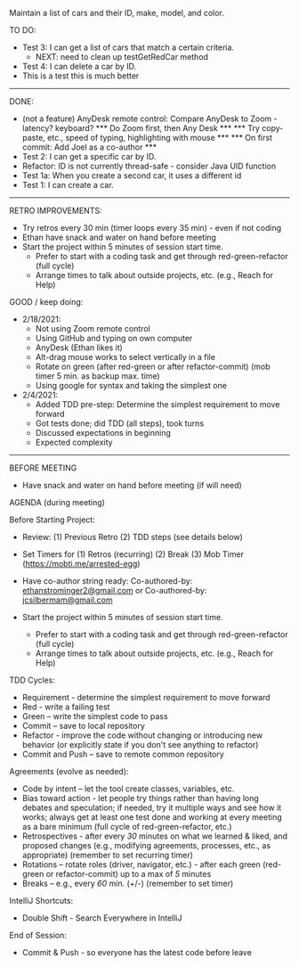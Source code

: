 Maintain a list of cars and their ID, make, model, and color.

TO DO:
- Test 3: I can get a list of cars that match a certain criteria.
     - NEXT: need to clean up testGetRedCar method
- Test 4: I can delete a car by ID.
- This is a test this is much better
----------------------------------
DONE:
- (not a feature) AnyDesk remote control: Compare AnyDesk to Zoom - latency? keyboard?
  *** Do Zoom first, then Any Desk ***
  *** Try copy-paste, etc., speed of typing, highlighting with mouse ***
  *** On first commit: Add Joel as a co-author ***
- Test 2: I can get a specific car by ID.
- Refactor: ID is not currently thread-safe - consider Java UID function
- Test 1a: When you create a second car, it uses a different id
- Test 1: I can create a car.
----------------------------------
RETRO IMPROVEMENTS:
- Try retros every 30 min (timer loops every 35 min) - even if not coding
- Ethan have snack and water on hand before meeting
- Start the project within 5 minutes of session start time. 
    - Prefer to start with a coding task and get through red-green-refactor (full cycle)
    - Arrange times to talk about outside projects, etc. (e.g., Reach for Help)

GOOD / keep doing: 
- 2/18/2021:
    - Not using Zoom remote control
    - Using GitHub and typing on own computer
    - AnyDesk (Ethan likes it)
    - Alt-drag mouse works to select vertically in a file
    - Rotate on green (after red-green or after refactor-commit) (mob timer 5 min. as backup max. time)
    - Using google for syntax and taking the simplest one
- 2/4/2021:
    - Added TDD pre-step: Determine the simplest requirement to move forward
    - Got tests done; did TDD (all steps), took turns
    - Discussed expectations in beginning
    - Expected complexity
----------------------------------
BEFORE MEETING

- Have snack and water on hand before meeting (if will need)

AGENDA (during meeting)

Before Starting Project:

- Review: 
  (1) Previous Retro
  (2) TDD steps (see details below) 
  
- Set Timers for
  (1) Retros (recurring)
  (2) Break
  (3) Mob Timer (https://mobti.me/arrested-egg)

- Have co-author string ready: Co-authored-by: ethanstrominger2@gmail.com or Co-authored-by: jcsilbermam@gmail.com

- Start the project within 5 minutes of session start time.
    - Prefer to start with a coding task and get through red-green-refactor (full cycle)
    - Arrange times to talk about outside projects, etc. (e.g., Reach for Help)

TDD Cycles:

- Requirement - determine the simplest requirement to move forward 
- Red - write a failing test
- Green – write the simplest code to pass
- Commit – save to local repository
- Refactor - improve the code without changing or introducing new behavior (or explicitly state if you don't see anything to refactor) 
- Commit and Push – save to remote common repository 

Agreements (evolve as needed):

- Code by intent – let the tool create classes, variables, etc.
- Bias toward action - let people try things rather than having long debates and speculation; if needed, try it multiple ways and see how it works; always get at least one test done and working at every meeting as a bare minimum (full cycle of red-green-refactor, etc.)
- Retrospectives - after every _30_ minutes on what we learned & liked, and proposed changes (e.g., modifying agreements, processes, etc., as appropriate) (remember to set recurring timer)
- Rotations – rotate roles (driver, navigator, etc.) - after each green (red-green or refactor-commit) up to a max of _5_ minutes 
- Breaks – e.g., every _60_ min. (+/-) (remember to set timer)


IntelliJ Shortcuts:

- Double Shift - Search Everywhere in IntelliJ


End of Session:

- Commit & Push - so everyone has the latest code before leave